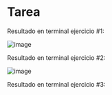 # Tarea
Resultado en terminal ejercicio #1:

![image](https://github.com/user-attachments/assets/902c4b83-acc7-4c31-80da-efdc8e98eb8f)

Resultado en terminal ejercicio #2:

![image](https://github.com/user-attachments/assets/059609e7-41ea-441f-9e24-a728f47c8632)


Resultado en terminal ejercicio #3:



